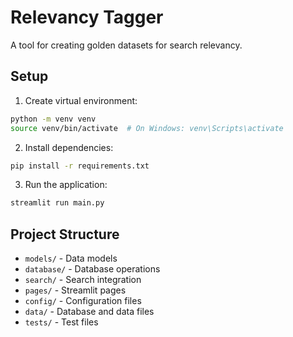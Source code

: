 # Relevancy Tagger

A tool for creating golden datasets for search relevancy.

## Setup

1. Create virtual environment:
```bash
python -m venv venv
source venv/bin/activate  # On Windows: venv\Scripts\activate
```

2. Install dependencies:
```bash
pip install -r requirements.txt
```

3. Run the application:
```bash
streamlit run main.py
```

## Project Structure

- `models/` - Data models
- `database/` - Database operations
- `search/` - Search integration
- `pages/` - Streamlit pages
- `config/` - Configuration files
- `data/` - Database and data files
- `tests/` - Test files
